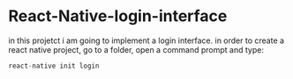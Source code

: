 # React-Native-login-interface
in this projetct i am going to implement a login interface.
in order to create a react native project, go to a folder, open a command prompt and type: 
```javascript 
react-native init login
````


